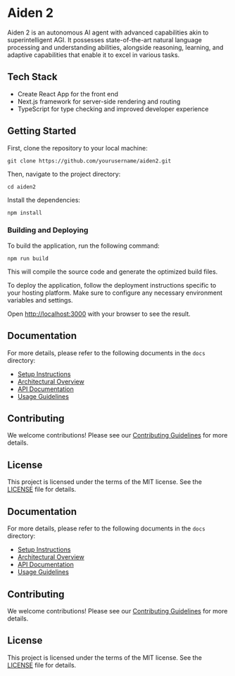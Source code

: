 # Aiden 2

Aiden 2 is an autonomous AI agent with advanced capabilities akin to superintelligent AGI. It possesses state-of-the-art natural language processing and understanding abilities, alongside reasoning, learning, and adaptive capabilities that enable it to excel in various tasks.

## Tech Stack

- Create React App for the front end
- Next.js framework for server-side rendering and routing
- TypeScript for type checking and improved developer experience

## Getting Started

First, clone the repository to your local machine:

```
git clone https://github.com/yourusername/aiden2.git
```

Then, navigate to the project directory:

```
cd aiden2
```

Install the dependencies:

```
npm install
```

### Building and Deploying

To build the application, run the following command:

```
npm run build
```

This will compile the source code and generate the optimized build files.

To deploy the application, follow the deployment instructions specific to your hosting platform. Make sure to configure any necessary environment variables and settings.

Open [http://localhost:3000](http://localhost:3000) with your browser to see the result.

## Documentation

For more details, please refer to the following documents in the `docs` directory:

- [Setup Instructions](docs/SetupInstructions.md)
- [Architectural Overview](docs/ArchitecturalOverview.md)
- [API Documentation](docs/APIDocumentation.md)
- [Usage Guidelines](docs/UsageGuidelines.md)

## Contributing

We welcome contributions! Please see our [Contributing Guidelines](CONTRIBUTING.md) for more details.

## License

This project is licensed under the terms of the MIT license. See the [LICENSE](LICENSE) file for details.

## Documentation

For more details, please refer to the following documents in the `docs` directory:

- [Setup Instructions](docs/SetupInstructions.md)
- [Architectural Overview](docs/ArchitecturalOverview.md)
- [API Documentation](docs/APIDocumentation.md)
- [Usage Guidelines](docs/UsageGuidelines.md)

## Contributing

We welcome contributions! Please see our [Contributing Guidelines](CONTRIBUTING.md) for more details.

## License

This project is licensed under the terms of the MIT license. See the [LICENSE](LICENSE) file for details.